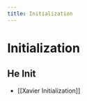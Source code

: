 ```yaml
---
title: Initialization
---
```


# Initialization

## He Init
- [[Xavier Initialization]]
































































